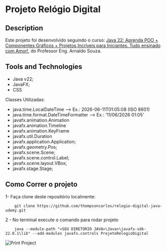 # Projeto Relógio Digital

## Description
Este projeto foi desenvolvido seguindo o curso: [Java 22: Aprenda POO + Componentes Gráficos + Projetos Incríveis para Iniciantes. Tudo ensinado com Amor!](https://www.udemy.com/share/10brPj3@WJAnjwgyy1RSox-juUhmtjHXWBFtEGYmRwkPG50QM_tUTyZbE_XxWbJTanuELq68/), do Professor Eng. Arnaldo Souza.

## Tools and Technologies
- Java v22;
- JavaFX;
- CSS

Classes Utilizadas:
- java.time.LocalDateTime --> Ex.: 2026-06-11T01:05:08
(ISO 8601)
- java.time.format.DateTimeFormatter --> Ex.: '11/06/2026
01:05'
- javafx.animation.Animation
- javafx.animation.Timeline
- javafx.animation.KeyFrame
- javafx.util.Duration
- javafx.application.Application;
- javafx.geometry.Pos;
- javafx.scene.Scene;
- javafx.scene.control.Label;
- javafx.scene.layout.VBox;
- javafx.stage.Stage;

## Como Correr o projeto

1- Faça clone deste repositório localmente:
```
    git clone https://github.com/thompsoncarlos/relogio-digital-java-udemy.git
```
2 - No terminal execute o comando para rodar projeto
```
    java --module-path "<SEU DIRETÓRIO JAVA>\Java>\javafx-sdk-22.0.1\lib" --add-modules javafx.controls ProjetoRelogioDigital
```

![Print Project](./assets/project.png)
